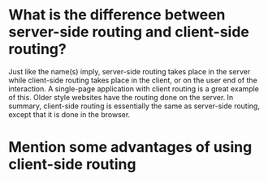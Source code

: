 # What is the difference between server-side routing and client-side routing?
  Just like the name(s) imply, server-side routing takes place in the server while
  client-side routing takes place in the client, or on the user end of the interaction.
  A single-page application with client routing is a great example of this. Older style websites 
  have the routing done on the server. In summary, client-side routing is essentially the same
  as server-side routing, except that it is done in the browser.

# Mention some advantages of using client-side routing
  